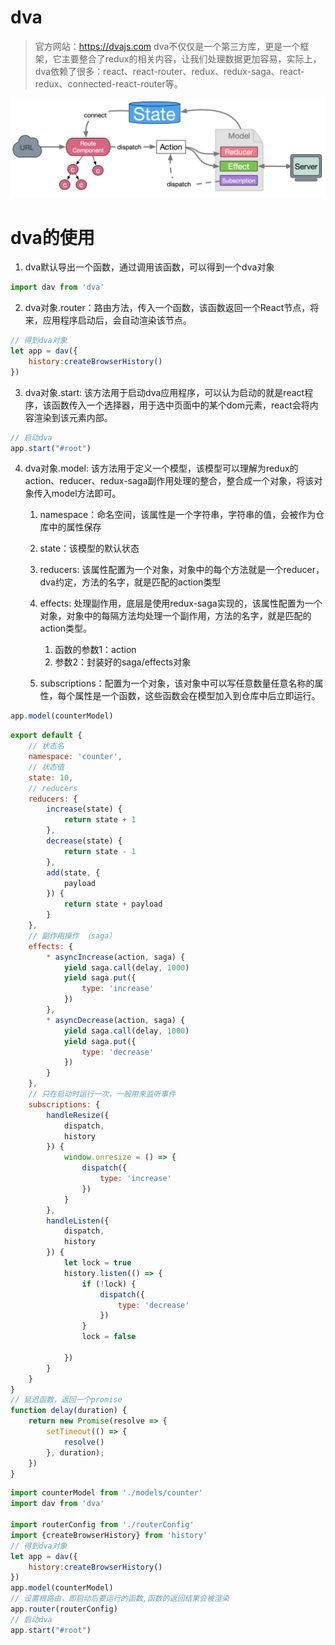 # dva

> 官方网站：https://dvajs.com
> dva不仅仅是一个第三方库，更是一个框架，它主要整合了redux的相关内容，让我们处理数据更加容易，实际上，dva依赖了很多：react、react-router、redux、redux-saga、react-redux、connected-react-router等。

![](../images/2019-09-06-18-39-36.png)

# dva的使用

1. dva默认导出一个函数，通过调用该函数，可以得到一个dva对象
```js
import dav from 'dva'
```
2. dva对象.router：路由方法，传入一个函数，该函数返回一个React节点，将来，应用程序启动后，会自动渲染该节点。
```js
// 得到dva对象
let app = dav({
    history:createBrowserHistory()
})
```
3. dva对象.start: 该方法用于启动dva应用程序，可以认为启动的就是react程序，该函数传入一个选择器，用于选中页面中的某个dom元素，react会将内容渲染到该元素内部。
```js
// 启动dva
app.start("#root")
```
4. dva对象.model: 该方法用于定义一个模型，该模型可以理解为redux的action、reducer、redux-saga副作用处理的整合，整合成一个对象，将该对象传入model方法即可。
   1. namespace：命名空间，该属性是一个字符串，字符串的值，会被作为仓库中的属性保存
   2. state：该模型的默认状态
   3. reducers: 该属性配置为一个对象，对象中的每个方法就是一个reducer，dva约定，方法的名字，就是匹配的action类型
   4. effects: 处理副作用，底层是使用redux-saga实现的，该属性配置为一个对象，对象中的每隔方法均处理一个副作用，方法的名字，就是匹配的action类型。
      1. 函数的参数1：action
      2. 参数2：封装好的saga/effects对象

   5. subscriptions：配置为一个对象，该对象中可以写任意数量任意名称的属性，每个属性是一个函数，这些函数会在模型加入到仓库中后立即运行。
```js
app.model(counterModel) 
```

```js
export default {
    // 状态名
    namespace: 'counter',
    // 状态值
    state: 10,
    // reducers
    reducers: {
        increase(state) {
            return state + 1
        },
        decrease(state) {
            return state - 1
        },
        add(state, {
            payload
        }) {
            return state + payload
        }
    },
    // 副作用操作 （saga）
    effects: {
        * asyncIncrease(action, saga) {
            yield saga.call(delay, 1000)
            yield saga.put({
                type: 'increase'
            })
        },
        * asyncDecrease(action, saga) {
            yield saga.call(delay, 1000)
            yield saga.put({
                type: 'decrease'
            })
        }
    },
    // 只在启动时运行一次，一般用来监听事件
    subscriptions: {
        handleResize({
            dispatch,
            history
        }) {
            window.onresize = () => {
                dispatch({
                    type: 'increase'
                })
            }
        },
        handleListen({
            dispatch,
            history
        }) {
            let lock = true
            history.listen(() => {
                if (!lock) {
                    dispatch({
                        type: 'decrease'
                    })
                }
                lock = false

            })
        }
    }
}
// 延迟函数，返回一个promise
function delay(duration) {
    return new Promise(resolve => {
        setTimeout(() => {
            resolve()
        }, duration);
    })
}
```






```js
import counterModel from './models/counter'
import dav from 'dva'

import routerConfig from './routerConfig'
import {createBrowserHistory} from 'history'
// 得到dva对象
let app = dav({
    history:createBrowserHistory()
})
app.model(counterModel) 
// 设置根路由，即启动后要运行的函数,函数的返回结果会被渲染
app.router(routerConfig)
// 启动dva
app.start("#root")
```